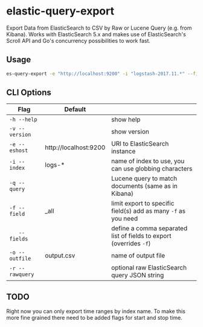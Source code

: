 # elastic-query-export

Export Data from ElasticSearch to CSV by Raw or Lucene Query (e.g. from Kibana).
Works with ElasticSearch 5.x and makes use of ElasticSearch's Scroll API and Go's
concurrency possibilities to work fast.

## Usage

````bash
es-query-export -e "http://localhost:9200" -i "logstash-2017.11.*" --fields="RemoteHost,RequestTime,Timestamp,RequestUri,RequestProtocol,Agent" -q "RequestUri:*export*"
````

## CLI Options

| Flag         | Default               |                | 
|--------------|-----------------------|----------------|
| `-h --help`    |                       | show help      |
| `-v --version` |                       | show version   |
| `-e --eshost`  | http://localhost:9200 | URI to ElasticSearch instance  | 
| `-i --index`   | logs-*                | name of index to use, you can use globbing characters |
| `-q --query`   |                       | Lucene query to match documents (same as in Kibana) |
| `-f --field`   | _all                  | limit export to specific field(s) add as many `-f` as you need |
| `   --fields`  |                       | define a comma separated list of fields to export (overrides `-f`) |
| `-o --outfile` | output.csv            | name of output file |
| `-r --rawquery`|                       | optional raw ElasticSearch query JSON string |

## TODO

Right now you can only export time ranges by index name. To make this more fine grained there need to be added flags for start and stop time. 
